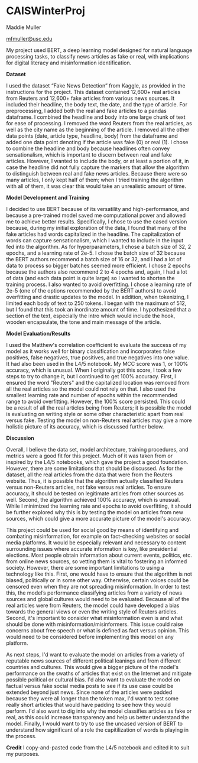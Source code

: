 # CAISWinterProj

Maddie Muller

mfmuller@usc.edu

My project used BERT, a deep learning model designed for natural language processing tasks, to classify news articles as fake or real, with implications for digital literacy and misinformation identification.

**Dataset**

I used the dataset “Fake News Detection” from Kaggle, as provided in the instructions for the project. This dataset contained 12,600+ real articles from Reuters and 12,600+ fake articles from various news sources. It included their headline, the body text, the date, and the type of article. For preprocessing, I added both the real and fake articles to a pandas dataframe. I combined the headline and body into one large chunk of text for ease of processing. I removed the word Reuters from the real articles, as well as the city name as the beginning of the article. I removed all the other data points (date, article type, headline, body) from the dataframe and added one data point denoting if the article was fake (0) or real (1). I chose to combine the headline and body because headlines often convey sensationalism, which is important to discern between real and fake articles. However, I wanted to include the body, or at least a portion of it, in case the headline did not fully capture the markers that allow the algorithm to distinguish between real and fake news articles. Because there were so many articles, I only kept half of them; when I tried training the algorithm with all of them, it was clear this would take an unrealistic amount of time.

**Model Development and Training**

I decided to use BERT because of its versatility and high-performance, and because a pre-trained model saved me computational power and allowed me to achieve better results. Specifically, I chose to use the cased version because, during my initial exploration of the data, I found that many of the fake articles had words capitalized in the headline. The capitalization of words can capture sensationalism, which I wanted to include in the input fed into the algorithm. As for hyperparameters, I chose a batch size of 32, 2 epochs, and a learning rate of 2e-5. I chose the batch size of 32 because the BERT authors recommend a batch size of 16 or 32, and I had a lot of data to process so bigger batches seemed more efficient. I chose 2 epochs because the authors also recommend 2 to 4 epochs and, again, I had a lot of data (and each data point is quite large) so I wanted to shorten the training process. I also wanted to avoid overfitting. I chose a learning rate of 2e-5 (one of the options recommended by the BERT authors) to avoid overfitting and drastic updates to the model. In addition, when tokenizing, I limited each body of text to 250 tokens. I began with the maximum of 512, but I found that this took an inordinate amount of time. I hypothesized that a section of the text, especially the intro which would include the hook, wooden encapsulate, the tone and main message of the article.

**Model Evaluation/Results**

I used the Matthew's correlation coefficient to evaluate the success of my model as it works well for binary classification and incorporates false positives, false negatives, true positives, and true negatives into one value. It had also been used in the L4/5 notebook. My MCC score was 1, or 100% accuracy, which is unusual. When I originally got this score, I took a few steps to try to change it, but I continued to get 100% accuracy. First, I ensured the word "Reuters" and the capitalized location was removed from all the real articles so the model could not rely on that. I also used the smallest learning rate and number of epochs within the recommended range to avoid overfitting. However, the 100% score persisted. This could be a result of all the real articles being from Reuters; it is possible the model is evaluating on writing style or some other characteristic apart from real versus fake. Testing the model on non-Reuters real articles may give a more holistic picture of its accuracy, which is discussed further below.

**Discussion**

Overall, I believe the data set, model architecture, training procedures, and metrics were a good fit for this project. Much of it was taken from or inspired by the L4/5 notebooks, which gave the project a good foundation. However, there are some limitations that should be discussed. As for the dataset, all the real articles from the data that were from the Reuters website. Thus, it is possible that the algorithm actually classified Reuters versus non-Reuters articles, not fake versus real articles. To ensure accuracy, it should be tested on legitimate articles from other sources as well. Second, the algorithm achieved 100% accuracy, which is unusual. While I minimized the learning rate and epochs to avoid overfitting, it should be further explored why this is by testing the model on articles from new sources, which could give a more accurate picture of the model's accuracy.

This project could be used for social good by means of identifying and combating misinformation, for example on fact-checking websites or social media platforms. It would be especially relevant and necessary to content surrounding issues where accurate information is key, like presidential elections. Most people obtain information about current events, politics, etc. from online news sources, so vetting them is vital to fostering an informed society. However, there are some important limitations to using a technology like this. First, one would have to ensure that the algorithm is not biased, politically or in some other way. Otherwise, certain voices could be censored even when they are not spreading misinformation. In order to test this, the model’s performance classifying articles from a variety of news sources and global cultures would need to be evaluated. Because all of the real articles were from Reuters, the model could have developed a bias towards the general views or even the writing style of Reuters articles. Second, it's important to consider what misinformation even is and what should be done with misinformation/misinformers. This issue could raise concerns about free speech or what is defined as fact versus opinion. This would need to be considered before implementing this model on any platform.

As next steps, I'd want to evaluate the model on articles from a variety of reputable news sources of different political leanings and from different countries and cultures. This would give a bigger picture of the model's performance on the swaths of articles that exist on the Internet and mitigate possible political or cultural bias. I'd also want to evaluate the model on factual versus fake social media posts to see if its use case could be extended beyond just news. Since none of the articles were padded because they were all longer than the token max, I'd want to test some really short articles that would have padding to see how they would perform. I'd also want to dig into why the model classifies articles as fake or real, as this could increase transparency and help us better understand the model. Finally, I would want to try to use the uncased version of BERT to understand how significant of a role the capitilization of words is playing in the process.

**Credit**
I copy-and-pasted code from the L4/5 notebook and edited it to suit my purposes.
